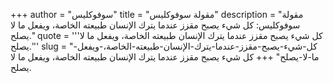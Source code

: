 +++
author = "سوفوكليس"
title = "مقولة سوفوكليس"
description = "مقولة سوفوكليس: كل شيء يصبح مقزز عندما يترك الإنسان طبيعته الخاصة، ويفعل ما لا يصلح."
quote = '''كل شيء يصبح مقزز عندما يترك الإنسان طبيعته الخاصة، ويفعل ما لا يصلح.'''
slug = "كل-شيء-يصبح-مقزز-عندما-يترك-الإنسان-طبيعته-الخاصة،-ويفعل-ما-لا-يصلح"
+++
كل شيء يصبح مقزز عندما يترك الإنسان طبيعته الخاصة، ويفعل ما لا يصلح.
